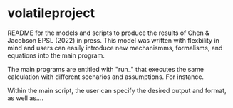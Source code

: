 # volatileproject

README for the models and scripts to produce the results of Chen & Jacobson EPSL (2022) in press. This model was written with flexbility in mind and users can easily introduce new mechanismms, formalisms, and equations into the main program.

The main programs are entitled with "run_" that executes the same calculation with different scenarios and assumptions. For instance.

Within the main script, the user can specify the desired output and format, as well as....
